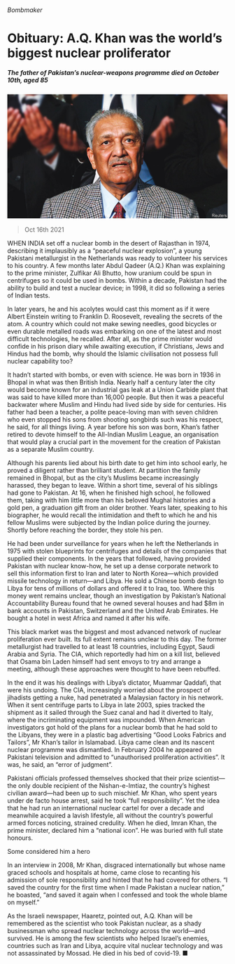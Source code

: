 ###### Bombmaker

# Obituary: A.Q. Khan was the world’s biggest nuclear proliferator 

##### The father of Pakistan’s nuclear-weapons programme died on October 10th, aged 85 

![image](images/20211016_OBP001_0.jpg) 

> Oct 16th 2021 

WHEN INDIA set off a nuclear bomb in the desert of Rajasthan in 1974, describing it implausibly as a “peaceful nuclear explosion”, a young Pakistani metallurgist in the Netherlands was ready to volunteer his services to his country. A few months later Abdul Qadeer (A.Q.) Khan was explaining to the prime minister, Zulfikar Ali Bhutto, how uranium could be spun in centrifuges so it could be used in bombs. Within a decade, Pakistan had the ability to build and test a nuclear device; in 1998, it did so following a series of Indian tests.

In later years, he and his acolytes would cast this moment as if it were Albert Einstein writing to Franklin D. Roosevelt, revealing the secrets of the atom. A country which could not make sewing needles, good bicycles or even durable metalled roads was embarking on one of the latest and most difficult technologies, he recalled. After all, as the prime minister would confide in his prison diary while awaiting execution, if Christians, Jews and Hindus had the bomb, why should the Islamic civilisation not possess full nuclear capability too?


It hadn’t started with bombs, or even with science. He was born in 1936 in Bhopal in what was then British India. Nearly half a century later the city would become known for an industrial gas leak at a Union Carbide plant that was said to have killed more than 16,000 people. But then it was a peaceful backwater where Muslim and Hindu had lived side by side for centuries. His father had been a teacher, a polite peace-loving man with seven children who even stopped his sons from shooting songbirds such was his respect, he said, for all things living. A year before his son was born, Khan’s father retired to devote himself to the All-Indian Muslim League, an organisation that would play a crucial part in the movement for the creation of Pakistan as a separate Muslim country.

Although his parents lied about his birth date to get him into school early, he proved a diligent rather than brilliant student. At partition the family remained in Bhopal, but as the city’s Muslims became increasingly harassed, they began to leave. Within a short time, several of his siblings had gone to Pakistan. At 16, when he finished high school, he followed them, taking with him little more than his beloved Mughal histories and a gold pen, a graduation gift from an older brother. Years later, speaking to his biographer, he would recall the intimidation and theft to which he and his fellow Muslims were subjected by the Indian police during the journey. Shortly before reaching the border, they stole his pen.

He had been under surveillance for years when he left the Netherlands in 1975 with stolen blueprints for centrifuges and details of the companies that supplied their components. In the years that followed, having provided Pakistan with nuclear know-how, he set up a dense corporate network to sell this information first to Iran and later to North Korea—which provided missile technology in return—and Libya. He sold a Chinese bomb design to Libya for tens of millions of dollars and offered it to Iraq, too. Where this money went remains unclear, though an investigation by Pakistan’s National Accountability Bureau found that he owned several houses and had $8m in bank accounts in Pakistan, Switzerland and the United Arab Emirates. He bought a hotel in west Africa and named it after his wife.

This black market was the biggest and most advanced network of nuclear proliferation ever built. Its full extent remains unclear to this day. The former metallurgist had travelled to at least 18 countries, including Egypt, Saudi Arabia and Syria. The CIA, which reportedly had him on a kill list, believed that Osama bin Laden himself had sent envoys to try and arrange a meeting, although these approaches were thought to have been rebuffed.

In the end it was his dealings with Libya’s dictator, Muammar Qaddafi, that were his undoing. The CIA, increasingly worried about the prospect of jihadists getting a nuke, had penetrated a Malaysian factory in his network. When it sent centrifuge parts to Libya in late 2003, spies tracked the shipment as it sailed through the Suez canal and had it diverted to Italy, where the incriminating equipment was impounded. When American investigators got hold of the plans for a nuclear bomb that he had sold to the Libyans, they were in a plastic bag advertising “Good Looks Fabrics and Tailors”, Mr Khan’s tailor in Islamabad. Libya came clean and its nascent nuclear programme was dismantled. In February 2004 he appeared on Pakistani television and admitted to “unauthorised proliferation activities”. It was, he said, an “error of judgment”.

Pakistani officials professed themselves shocked that their prize scientist—the only double recipient of the Nishan-e-Imtiaz, the country’s highest civilian award—had been up to such mischief. Mr Khan, who spent years under de facto house arrest, said he took “full responsibility”. Yet the idea that he had run an international nuclear cartel for over a decade and meanwhile acquired a lavish lifestyle, all without the country’s powerful armed forces noticing, strained credulity. When he died, Imran Khan, the prime minister, declared him a “national icon”. He was buried with full state honours.

Some considered him a hero

In an interview in 2008, Mr Khan, disgraced internationally but whose name graced schools and hospitals at home, came close to recanting his admission of sole responsibility and hinted that he had covered for others. “I saved the country for the first time when I made Pakistan a nuclear nation,” he boasted, “and saved it again when I confessed and took the whole blame on myself.”

As the Israeli newspaper, Haaretz, pointed out, A.Q. Khan will be remembered as the scientist who took Pakistan nuclear, as a shady businessman who spread nuclear technology across the world—and survived. He is among the few scientists who helped Israel’s enemies, countries such as Iran and Libya, acquire vital nuclear technology and was not assassinated by Mossad. He died in his bed of covid-19. ■

